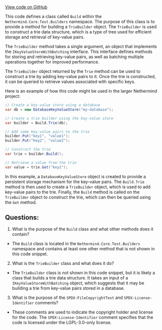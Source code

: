 [View code on GitHub](https://github.com/NethermindEth/nethermind/src/Nethermind/Nethermind.Core.Test/Builders/Build.Trie.cs)

This code defines a class called `Build` within the `Nethermind.Core.Test.Builders` namespace. The purpose of this class is to provide a method for building a `TrieBuilder` object. The `TrieBuilder` is used to construct a trie data structure, which is a type of tree used for efficient storage and retrieval of key-value pairs.

The `TrieBuilder` method takes a single argument, an object that implements the `IKeyValueStoreWithBatching` interface. This interface defines methods for storing and retrieving key-value pairs, as well as batching multiple operations together for improved performance.

The `TrieBuilder` object returned by the `Trie` method can be used to construct a trie by adding key-value pairs to it. Once the trie is constructed, it can be queried to retrieve values associated with specific keys.

Here is an example of how this code might be used in the larger Nethermind project:

```csharp
// Create a key-value store using a database
var db = new DatabaseKeyValueStore("my-database");

// Create a trie builder using the key-value store
var builder = Build.Trie(db);

// Add some key-value pairs to the trie
builder.Put("key1", "value1");
builder.Put("key2", "value2");

// Construct the trie
var trie = builder.Build();

// Retrieve a value from the trie
var value = trie.Get("key1");
```

In this example, a `DatabaseKeyValueStore` object is created to provide a persistent storage mechanism for the key-value pairs. The `Build.Trie` method is then used to create a `TrieBuilder` object, which is used to add key-value pairs to the trie. Finally, the `Build` method is called on the `TrieBuilder` object to construct the trie, which can then be queried using the `Get` method.
## Questions: 
 1. What is the purpose of the `Build` class and what other methods does it contain?
- The `Build` class is located in the `Nethermind.Core.Test.Builders` namespace and contains at least one other method that is not shown in this code snippet.

2. What is the `TrieBuilder` class and what does it do?
- The `TrieBuilder` class is not shown in this code snippet, but it is likely a class that builds a trie data structure. It takes an input of a `IKeyValueStoreWithBatching` object, which suggests that it may be building a trie from key-value pairs stored in a database.

3. What is the purpose of the `SPDX-FileCopyrightText` and `SPDX-License-Identifier` comments?
- These comments are used to indicate the copyright holder and license for the code. The `SPDX-License-Identifier` comment specifies that the code is licensed under the LGPL-3.0-only license.